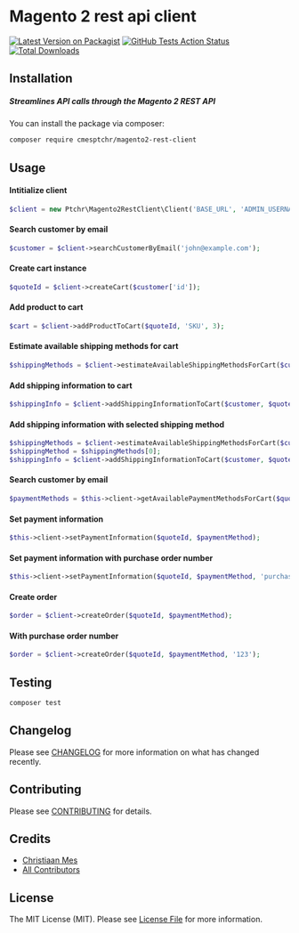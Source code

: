 # Magento 2 rest api client

[![Latest Version on Packagist](https://img.shields.io/packagist/v/ptchr/magento2-rest-client.svg?style=flat-square)](https://packagist.org/packages/ptchr/magento2-rest-client)
[![GitHub Tests Action Status](https://img.shields.io/github/workflow/status/ptchr/magento2-rest-client/run-tests?label=tests)](https://github.com/cmesptchr/magento2-rest-client/actions?query=workflow%3ATests+branch%3Amaster)
[![Total Downloads](https://img.shields.io/packagist/dt/ptchr/magento2-rest-client.svg?style=flat-square)](https://packagist.org/packages/cmesptchr/magento2-rest-client)

## Installation

##### Streamlines API calls through the Magento 2 REST API

You can install the package via composer:

```bash
composer require cmesptchr/magento2-rest-client
```

## Usage

#### Intitialize client
``` php
$client = new Ptchr\Magento2RestClient\Client('BASE_URL', 'ADMIN_USERNAME', 'ADMIN_PASSWORD');
```

#### Search customer by email
``` php
$customer = $client->searchCustomerByEmail('john@example.com');
```

#### Create cart instance
``` php
$quoteId = $client->createCart($customer['id']);
```

#### Add product to cart
``` php
$cart = $client->addProductToCart($quoteId, 'SKU', 3);
```

#### Estimate available shipping methods for cart
``` php
$shippingMethods = $client->estimateAvailableShippingMethodsForCart($customer, $quoteId);
```

#### Add shipping information to cart
``` php
$shippingInfo = $client->addShippingInformationToCart($customer, $quoteId);
```

#### Add shipping information with selected shipping method
``` php
$shippingMethods = $client->estimateAvailableShippingMethodsForCart($customer, $quoteId);
$shippingMethod = $shippingMethods[0];
$shippingInfo = $client->addShippingInformationToCart($customer, $quoteId, $shippingMethod['method_code'], $shippingMethod['carrier_code']);
```

#### Search customer by email
``` php
$paymentMethods = $this->client->getAvailablePaymentMethodsForCart($quoteId);
```

#### Set payment information
``` php
$this->client->setPaymentInformation($quoteId, $paymentMethod);
```

#### Set payment information with purchase order number
``` php
$this->client->setPaymentInformation($quoteId, $paymentMethod, 'purchase_order_number');
```

#### Create order 
``` php
$order = $client->createOrder($quoteId, $paymentMethod);
```

#### With purchase order number
``` php
$order = $client->createOrder($quoteId, $paymentMethod, '123');
```

## Testing

``` bash
composer test
```

## Changelog

Please see [CHANGELOG](CHANGELOG.md) for more information on what has changed recently.

## Contributing

Please see [CONTRIBUTING](CONTRIBUTING.md) for details.

## Credits

- [Christiaan Mes](https://github.com/cmesptchr)
- [All Contributors](../../contributors)

## License

The MIT License (MIT). Please see [License File](LICENSE.md) for more information.
